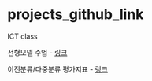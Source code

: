 # projects_github_link
ICT class

선형모델 수업 - [링크](https://ldjwj.github.io/ML_Basic_Class/part03_ml/ch02_01_02B_linear_boston_evaluation_v11.html)

이진분류/다중분류 평가지표 - [링크](https://ldjwj.github.io/ML_Basic_Class/part03_ml/ch05_03_01_model_validation(1)_2207.html#99)
